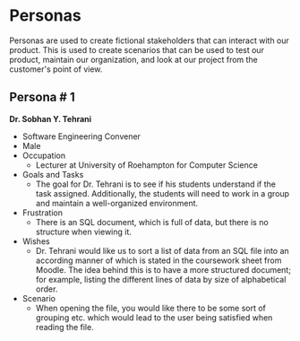 # Personas
Personas are used to create fictional stakeholders that can interact with our product. This is used to create scenarios that can be used to test our product, maintain our organization, and look at our project from the customer's point of view.

## Persona # 1
**Dr. Sobhan Y. Tehrani**
- Software Engineering Convener
- Male
- Occupation
    - Lecturer at University of Roehampton for Computer Science
- Goals and Tasks
    - The goal for Dr. Tehrani is to see if his students understand if the task assigned. Additionally, the students will need to work in a group and maintain a well-organized environment.
- Frustration
    - There is an SQL document, which is full of data, but there is no structure when viewing it.
- Wishes
    - Dr. Tehrani would like us to sort a list of data from an SQL file into an according manner of which is stated in the coursework sheet from Moodle. The idea behind this is to have a more structured document; for example, listing the different lines of data by size of alphabetical order.
- Scenario
    - When opening the file, you would like there to be some sort of grouping etc. which would lead to the user being satisfied when reading the file.
